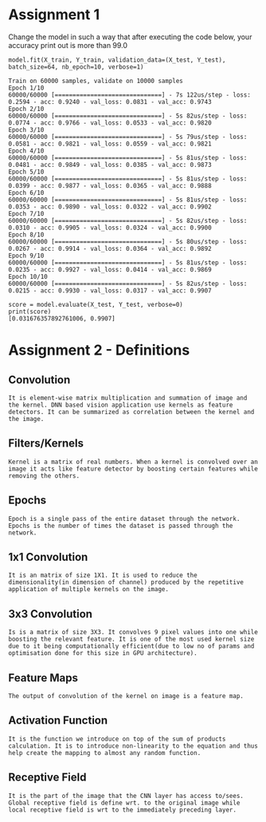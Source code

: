 # Assignment 1
Change the model in such a way that after executing the code below, your accuracy print out is more than 99.0
    
    model.fit(X_train, Y_train, validation_data=(X_test, Y_test), batch_size=64, nb_epoch=10, verbose=1)

    Train on 60000 samples, validate on 10000 samples
    Epoch 1/10
    60000/60000 [==============================] - 7s 122us/step - loss: 0.2594 - acc: 0.9240 - val_loss: 0.0831 - val_acc: 0.9743
    Epoch 2/10
    60000/60000 [==============================] - 5s 82us/step - loss: 0.0774 - acc: 0.9766 - val_loss: 0.0533 - val_acc: 0.9820
    Epoch 3/10
    60000/60000 [==============================] - 5s 79us/step - loss: 0.0581 - acc: 0.9821 - val_loss: 0.0559 - val_acc: 0.9821
    Epoch 4/10
    60000/60000 [==============================] - 5s 81us/step - loss: 0.0481 - acc: 0.9849 - val_loss: 0.0385 - val_acc: 0.9873
    Epoch 5/10
    60000/60000 [==============================] - 5s 81us/step - loss: 0.0399 - acc: 0.9877 - val_loss: 0.0365 - val_acc: 0.9888
    Epoch 6/10
    60000/60000 [==============================] - 5s 81us/step - loss: 0.0353 - acc: 0.9890 - val_loss: 0.0322 - val_acc: 0.9902
    Epoch 7/10
    60000/60000 [==============================] - 5s 82us/step - loss: 0.0310 - acc: 0.9905 - val_loss: 0.0324 - val_acc: 0.9900
    Epoch 8/10
    60000/60000 [==============================] - 5s 80us/step - loss: 0.0267 - acc: 0.9914 - val_loss: 0.0364 - val_acc: 0.9892
    Epoch 9/10
    60000/60000 [==============================] - 5s 81us/step - loss: 0.0235 - acc: 0.9927 - val_loss: 0.0414 - val_acc: 0.9869
    Epoch 10/10
    60000/60000 [==============================] - 5s 82us/step - loss: 0.0215 - acc: 0.9930 - val_loss: 0.0317 - val_acc: 0.9907

    score = model.evaluate(X_test, Y_test, verbose=0)
    print(score)
    [0.031676357892761006, 0.9907]



# Assignment 2 - Definitions

## Convolution
    It is element-wise matrix multiplication and summation of image and the kernel. DNN based vision application use kernels as feature detectors. It can be summarized as correlation between the kernel and the image.
    
## Filters/Kernels
    Kernel is a matrix of real numbers. When a kernel is convolved over an image it acts like feature detector by boosting certain features while removing the others.
    
## Epochs
    Epoch is a single pass of the entire dataset through the network. Epochs is the number of times the dataset is passed through the network.
    
## 1x1 Convolution
    It is an matrix of size 1X1. It is used to reduce the dimensionality(in dimension of channel) produced by the repetitive application of multiple kernels on the image.
    
## 3x3 Convolution
    Is is a matrix of size 3X3. It convolves 9 pixel values into one while boosting the relevant feature. It is one of the most used kernel size due to it being computationally efficient(due to low no of params and optimisation done for this size in GPU architecture).
    
## Feature Maps
    The output of convolution of the kernel on image is a feature map. 
    
## Activation Function
    It is the function we introduce on top of the sum of products calculation. It is to introduce non-linearity to the equation and thus help create the mapping to almost any random function.
    
## Receptive Field
    It is the part of the image that the CNN layer has access to/sees. Global receptive field is define wrt. to the original image while local receptive field is wrt to the immediately preceding layer.
    
